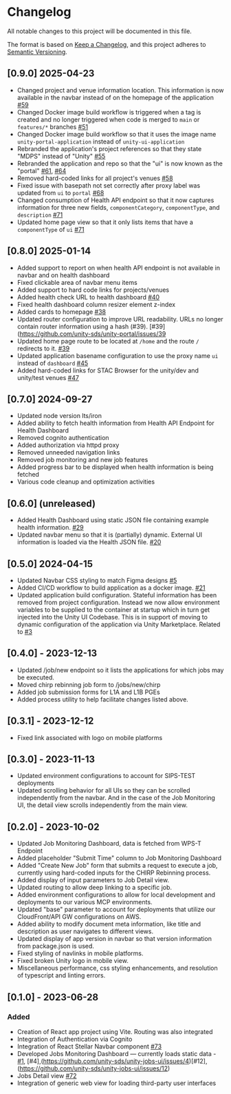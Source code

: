 # Changelog

All notable changes to this project will be documented in this file. 

The format is based on [Keep a Changelog](https://keepachangelog.com/en/1.0.0/),
and this project adheres to [Semantic Versioning](https://semver.org/spec/v2.0.0.html).

## [0.9.0] 2025-04-23
- Changed project and venue information location. This information is now available in the navbar instead of on the homepage of the application [#59](https://github.com/unity-sds/unity-portal/issues/59)
- Changed Docker image build workflow is triggered when a tag is created and no longer triggered when code is merged to `main` or `features/*` branches [#51](https://github.com/unity-sds/unity-ui/issues/51)
- Changed Docker image build workflow so that it uses the image name `unity-portal-application` instead of `unity-ui-application`
- Rebranded the application's project references so that they state "MDPS" instead of "Unity" [#55](https://github.com/unity-sds/unity-portal/issues/55)
- Rebranded the application and repo so that the "ui" is now known as the "portal" [#61](https://github.com/unity-sds/unity-portal/issues/61), [#64](https://github.com/unity-sds/unity-portal/issues/64)
- Removed hard-coded links for all project's venues [#58](https://github.com/unity-sds/unity-portal/issues/58)
- Fixed issue with basepath not set correctly after proxy label was updated from `ui` to `portal` [#68](https://github.com/unity-sds/unity-portal/issues/68)
- Changed consumption of Health API endpoint so that it now captures information for three new fields, `componentCategory`, `componentType`, and `description` [#71](https://github.com/unity-sds/unity-portal/issues/71)
- Updated home page view so that it only lists items that have a `componentType` of `ui` [#71](https://github.com/unity-sds/unity-portal/issues/71)

## [0.8.0] 2025-01-14
- Added support to report on when health API endpoint is not available in navbar and on health dashboard
- Fixed clickable area of navbar menu items
- Added support to hard code links for projects/venues
- Added health check URL to health dashboard [#40](https://github.com/unity-sds/unity-portal/issues/40)
- Fixed health dashboard column resizer element z-index
- Added cards to homepage [#38](https://github.com/unity-sds/unity-portal/issues/38)
- Updated router configuration to improve URL readability.  URLs no longer contain router information using a hash (#39). [#39](https://github.com/unity-sds/unity-portal/issues/39
- Updated home page route to be located at `/home` and the route `/` redirects to it. [#39](https://github.com/unity-sds/unity-portal/issues/39)
- Updated application basename configuration to use the proxy name `ui` instead of `dashboard` [#45](https://github.com/unity-sds/unity-portal/issues/45)
- Added hard-coded links for STAC Browser for the unity/dev and unity/test venues [#47](https://github.com/unity-sds/unity-portal/issues/47)

## [0.7.0] 2024-09-27
- Updated node version lts/iron
- Added ability to fetch health information from Health API Endpoint for Health Dashboard
- Removed cognito authentication
- Added authorization via httpd proxy
- Removed unneeded navigation links
- Removed job monitoring and new job features
- Added progress bar to be displayed when health information is being fetched
- Various code cleanup and optimization activities

## [0.6.0] (unreleased)
- Added Health Dashboard using static JSON file containing example health information. [#29](https://github.com/unity-sds/unity-portal/issues/29)
- Updated navbar menu so that it is (partially) dynamic. External UI information is loaded via the Health JSON file. [#20](https://github.com/unity-sds/unity-portal/issues/20)

## [0.5.0] 2024-04-15
- Updated Navbar CSS styling to match Figma designs [#5](https://github.com/unity-sds/unity-portal/issues/5)
- Added CI/CD workflow to build application as a docker image. [#21](https://github.com/unity-sds/unity-portal/issues/21)
- Updated application build configuration. Stateful information has been removed from project configuration. Instead we now allow environment variables to be supplied to the container at startup which in turn get injected into the Unity UI Codebase. This is in support of moving to dynamic configuration of the application via Unity Marketplace. Related to [#3](https://github.com/unity-sds/unity-sds-portal/issues/3)

## [0.4.0] - 2023-12-13
- Updated /job/new endpoint so it lists the applications for which jobs may be executed.
- Moved chirp rebinning job form to /jobs/new/chirp
- Added job submission forms for L1A and L1B PGEs
- Added process utility to help facilitate changes listed above.

## [0.3.1] - 2023-12-12
- Fixed link associated with logo on mobile platforms

## [0.3.0] - 2023-11-13

- Updated environment configurations to account for SIPS-TEST deployments
- Updated scrolling behavior for all UIs so they can be scrolled independently from the navbar. And in the case of the Job Monitoring UI, the detail view scrolls independently from the main view.

## [0.2.0] - 2023-10-02

- Updated Job Monitoring Dashboard, data is fetched from WPS-T Endpoint
- Added placeholder "Submit Time" column to Job Monitoring Dashboard
- Added "Create New Job" form that submits a request to execute a job, currently using hard-coded inputs for the CHIRP Rebinning process.
- Added display of input parameters to Job Detail view.
- Updated routing to allow deep linking to a specific job.
- Added environment configurations to allow for local development and deployments to our various MCP environments.
- Updated "base" parameter to account for deployments that utilize our CloudFront/API GW configurations on AWS.
- Added ability to modify document meta information, like title and description as user navigates to different views.
- Updated display of app version in navbar so that version information from package.json is used.
- Fixed styling of navlinks in mobile platforms.
- Fixed broken Unity logo in mobile view.
- Miscellaneous performance, css styling enhancements, and resolution of typescript and linting errors.

## [0.1.0] - 2023-06-28

### Added 

- Creation of React app project using Vite. Routing was also integrated
- Integration of Authentication via Cognito
- Integration of React Stellar Navbar component [#73](https://github.com/unity-sds/unity-project-management/issues/73)
- Developed Jobs Monitoring Dashboard — currently loads static data - [#1](https://github.com/unity-sds/unity-jobs-ui/issues/1), [#4],(https://github.com/unity-sds/unity-jobs-ui/issues/4)[#12], (https://github.com/unity-sds/unity-jobs-ui/issues/12)
- Jobs Detail view [#72](https://github.com/unity-sds/unity-jobs-ui/issues/18)
- Integration of generic web view for loading third-party user interfaces
